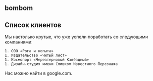 ## bombom

## Список клиентов

Мы настолько крутые, что уже успели поработать со следующими компаниями:

    1. ООО «Рога и копыта»
    1. Издательство «Читый лист»
    1. Космопорт «Черезтерновый Кзвёздный»
    1. Дизайн-студия имени Слишком Известного Персонажа

Нас можно найти в google.com.